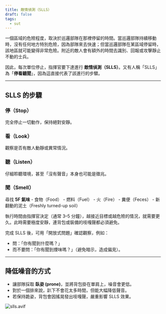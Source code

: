 ```yaml
---
title: 敵情偵測（SLLS）
draft: false
tags:
  - sut
---
```

一個區域的危險程度，取決於巡邏部隊在那裡停留的時間。當巡邏部隊持續移動時，沒有任何地方特別危險，因為部隊來去快速；但當巡邏部隊在某區域停留時，該地區就可能變得非常危險。附近的敵人會有額外的時間去識別、回報或攻擊靜止不動的士兵。

因此，每次單位停止，指揮官要下達進行 **敵情偵測（SLLS）**。又有人稱「SLLS」為「**停看聽聞**」，因為這直接代表了該進行的步驟。

---
## SLLS 的步驟
### 停（Stop）
完全停止一切動作，保持絕對安靜。

### 看（Look）
觀察是否有敵人動靜或異常情況。

### 聽（Listen）
仔細聆聽環境，甚至「沒有聲音」本身也可能是徵兆。

### 聞（Smell）
尋找 **5F 氣味**
	- 食物（Food）
	- 燃料（Fuel）
	- 火（Fire）
	- 糞便（Feces）
	- 新翻動的泥土（Freshly turned-up soil）

執行時間由指揮官決定（通常 3–5 分鐘），越接近目標或越危險的情況，就需要更久。此時需要極度安靜，連背包或裝備的吱嘎聲都必須避免。

完成 SLLS 後，可用「開放式問題」確認觀察，例如：
- 問：「你有聞到什麼嗎？」
- 而不要問：「你有聞到煙味嗎？」（避免暗示，造成偏見）。

---
## 降低噪音的方式
- 讓部隊採取 **臥姿 (prone)**，並將背包掛在單肩上，噪音會更低。
- 對於一個排來說，趴下不會花太多時間，但能大幅降低聲音。
- 若保持跪姿，背包會因搖晃發出吱嘎聲，嚴重影響 SLLS 效果。

![slls.avif](slls.avif)
